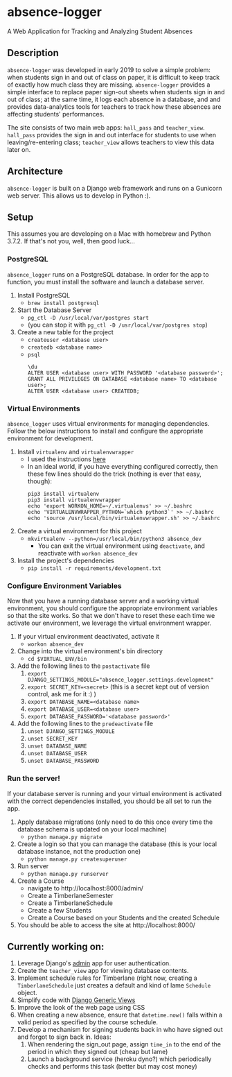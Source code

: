 # absence-logger
A Web Application for Tracking and Analyzing Student Absences

## Description
`absence-logger` was developed in early 2019 to solve a simple problem: when students sign in and
out of class on paper, it is difficult to keep track of exactly how much class they are missing. `absence-logger` provides a simple interface to replace paper sign-out sheets when students sign
in and out of class; at the same time, it logs each absence in a database, and and provides
data-analytics tools for teachers to track how these absences are affecting students' performances.

The site consists of two main web apps: `hall_pass` and `teacher_view`. `hall_pass` provides the
sign in and out interface for students to use when leaving/re-entering class; `teacher_view` allows
teachers to view this data later on.

## Architecture
`absence-logger` is built on a Django web framework and runs on a Gunicorn web server. This allows
us to develop in Python :).

## Setup
This assumes you are developing on a Mac with homebrew and Python 3.7.2. If that's not you, well,
then good luck...

### PostgreSQL
`absence_logger` runs on a PostgreSQL database. In order for the app to function, you must install
the software and launch a database server.

1. Install PostgreSQL
   * `brew install postgresql`
1. Start the Database Server
   * `pg_ctl -D /usr/local/var/postgres start`
   * (you can stop it with `pg_ctl -D /usr/local/var/postgres stop`)
1. Create a new table for the project
   * `createuser <database user>`
   * `createdb <database name>`
   * `psql`
     ```
     \du
     ALTER USER <database user> WITH PASSWORD '<database password>';
     GRANT ALL PRIVILEGES ON DATABASE <database name> TO <database user>;
     ALTER USER <database user> CREATEDB;
     ```
### Virtual Environments
`absence_logger` uses virtual environments for managing dependencies. Follow the below instructions
to install and configure the appropriate environment for development.

1. Install `virtualenv` and `virtualenvwrapper`
   * I used the instructions [here](http://www.marinamele.com/2014/07/install-python3-on-mac-os-x-and-use-virtualenv-and-virtualenvwrapper.html)
   * In an ideal world, if you have everything configured correctly, then these few lines should do
   the trick (nothing is ever that easy, though):
     ```
     pip3 install virtualenv
     pip3 install virtualenvwrapper
     echo 'export WORKON_HOME=~/.virtualenvs' >> ~/.bashrc
     echo 'VIRTUALENVWRAPPER_PYTHON=`which python3`' >> ~/.bashrc
     echo 'source /usr/local/bin/virtualenvwrapper.sh' >> ~/.bashrc
     ```
1. Create a virtual environment for this project
   * `mkvirtualenv --python=/usr/local/bin/python3 absence_dev`
     * You can exit the virtual environment using `deactivate`, and reactivate with
       `workon absence_dev`
1. Install the project's dependencies
   * `pip install -r requirements/development.txt`

### Configure Environment Variables
Now that you have a running database server and a working virtual environment, you should configure
the appropriate environment variables so that the site works. So that we don't have to reset these
each time we activate our environment, we leverage the virtual environment wrapper.

1. If your virtual environment deactivated, activate it
   * `workon absence_dev`
1. Change into the virtual environment's bin directory
   * `cd $VIRTUAL_ENV/bin`
1. Add the following lines to the `postactivate` file
   1. `export DJANGO_SETTINGS_MODULE="absence_logger.settings.development"`
   1. `export SECRET_KEY=<secret>` (this is a secret kept out of version control, ask me for it :) )
   1. `export DATABASE_NAME=<database name>`
   1. `export DATABASE_USER=<database user>`
   1. `export DATABASE_PASSWORD='<database password>'`
1. Add the following lines to the `predeactivate` file
   1. `unset DJANGO_SETTINGS_MODULE`
   1. `unset SECRET_KEY`
   1. `unset DATABASE_NAME`
   1. `unset DATABASE_USER`
   1. `unset DATABASE_PASSWORD`

### Run the server!
If your database server is running and your virtual environment is activated with the correct
dependencies installed, you should be all set to run the app.

1. Apply database migrations (only need to do this once every time the database schema is updated
   on your local machine)
   * `python manage.py migrate`
1. Create a login so that you can manage the database (this is your local database instance, not the
   production one)
   * `python manage.py createsuperuser`
1. Run server
   * `python manage.py runserver`
1. Create a Course
   * navigate to http://localhost:8000/admin/
   * Create a TimberlaneSemester
   * Create a TimberlaneSchedule
   * Create a few Students
   * Create a Course based on your Students and the created Schedule
1. You should be able to access the site at http://localhost:8000/

## Currently working on:
1. Leverage Django's [admin](https://wsvincent.com/django-user-authentication-tutorial-login-and-logout/)
   app for user authentication.
1. Create the `teacher_view` app for viewing database contents.
1. Implement schedule rules for Timberlane (right now, creating a `TimberlaneSchedule` just creates
   a default and kind of lame `Schedule` object.
1. Simplify code with [Django Generic Views](https://docs.djangoproject.com/en/2.1/topics/class-based-views/)
1. Improve the look of the web page using CSS
1. When creating a new absence, ensure that `datetime.now()` falls within a valid period as
   specified by the course schedule.
1. Develop a mechanism for signing students back in who have signed out and forgot to sign back in.
   Ideas:
   1. When rendering the sign_out page, assign `time_in` to the end of the period in which they
      signed out (cheap but lame)
   1. Launch a background service (heroku dyno?) which periodically checks and performs this task
      (better but may cost money)
